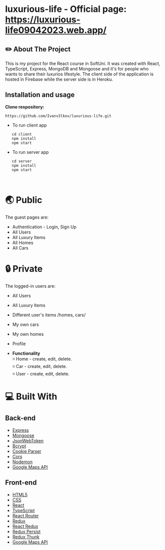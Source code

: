 # luxurious-life - Official page: https://luxurious-life09042023.web.app/

## :pencil2: About The Project

This is my project for the React course in SoftUni. It was created with React, TypeScript, Express, MongoDB and Mongoose and it's for people who wants to share their luxurios lifestyle. The client side of the application is hosted in Firebase while the server side is in Heroku.

## Installation and usage
 
**Clone respository:**
 
 ```
 https://github.com/Ivanv3lkov/luxurious-life.git
 ```
 
 * To run client app
   <br/>
 ```
    cd client 
    npm install
    npm start
 ```
 * To run server app
    <br/>
 ```
    cd server
    npm install
    npm start
 ```

 <br/>

# :earth_asia: Public

The guest pages are:

* Authentication - Login, Sign Up
* All Users
* All Luxury Items
* All Homes
* All Cars

# :lock: Private

The logged-in users are:

* All Users
* All Luxury Items
* Different user's items /homes, cars/
* My own cars
* My own homes
* Profile

* **Functionality**
  <br/>
  :white_medium_small_square: Home - create, edit, delete.
    <br/>
  :white_medium_small_square: Car - create, edit, delete.
    <br/>
  :white_medium_small_square: User - create, edit, delete.

# :computer:  Built With
## Back-end

- [Express](https://expressjs.com/)
- [Mongoose](https://mongoosejs.com/)
- [JsonWebToken](https://github.com/auth0/node-jsonwebtoken)
- [Bcrypt](https://github.com/kelektiv/node.bcrypt.js)
- [Cookie Parser](https://github.com/expressjs/cookie-parser)
- [Cors](https://github.com/expressjs/cors)
- [Nodemon](https://github.com/remy/nodemon)
- [Google Maps API](https://developers.google.com/maps)
## Front-end

- [HTML5](https://developer.mozilla.org/en-US/docs/Glossary/HTML5)
- [CSS](https://developer.mozilla.org/en-US/docs/Web/CSS)
- [React](https://reactjs.org/)
- [TypeScript](https://www.typescriptlang.org/)
- [React Router](https://reactrouter.com/)
- [Redux](https://redux.js.org/)
- [React Redux](https://react-redux.js.org/)
- [Redux Persist](https://github.com/rt2zz/redux-persist)
- [Redux Thunk](https://www.npmjs.com/package/redux-thunk)
- [Google Maps API](https://developers.google.com/maps)

